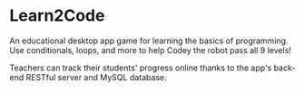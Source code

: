 # Learn2Code
An educational desktop app game for learning the basics of programming. Use conditionals, loops, and more to help Codey the robot pass all 9 levels!

Teachers can track their students' progress online thanks to the app's back-end RESTful server and MySQL database. 
